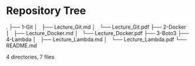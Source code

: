# Repository Tree
.
├── 1-Git
│   ├── Lecture_Git.md
│   └── Lecture_Git.pdf
├── 2-Docker
│   ├── Lecture_Docker.md
│   └── Lecture_Docker.pdf
├── 3-Boto3
├── 4-Lambda
│   ├── Lecture_Lambda.md
│   └── Lecture_Lambda.pdf
└── README.md

4 directories, 7 files
